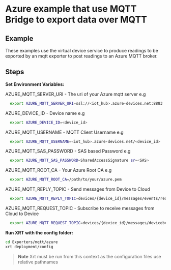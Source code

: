 # Azure example that use MQTT Bridge to export data over MQTT

## Example

These examples use the virtual device service to produce readings to be exported by an mqtt exporter to post readings to an Azure MQTT broker.

## Steps

**Set Environment Variables:**

AZURE_MQTT_SERVER_URI - The uri of your Azure mqtt server e.g

```bash
  export AZURE_MQTT_SERVER_URI=ssl://<iot_hub>.azure-devices.net:8883
```

AZURE_DEVICE_ID - Device name e.g

```bash
  export AZURE_DEVICE_ID=<device_id>
```

AZURE_MQTT_USERNAME - MQTT Client Username e.g

```bash
  export AZURE_MQTT_USERNAME=<iot_hub>.azure-devices.net/<device_id>
```

AZURE_MQTT_SAS_PASSWORD - SAS based Password e.g

```bash
  export AZURE_MQTT_SAS_PASSWORD=SharedAccessSignature sr=<SAS>
```

AZURE_MQTT_ROOT_CA - Your Azure Root CA e.g

```bash
  export AZURE_MQTT_ROOT_CA=/path/to/your/azure.pem
```

AZURE_MQTT_REPLY_TOPIC - Send messages from Device to Cloud

```bash
  export AZURE_MQTT_REPLY_TOPIC=devices/{device_id}/messages/events/readpipe
```

AZURE_MQTT_REQUEST_TOPIC - Subscribe to receive messages from Cloud to Device

```bash
  export AZURE_MQTT_REQUEST_TOPIC=devices/{device_id}/messages/devicebound/#
```

**Run XRT with the config folder:**

```bash
cd Exporters/mqtt/azure
xrt deployment/config
```

> **Note** Xrt must be run from this context as the configuration files use relative pathnames
